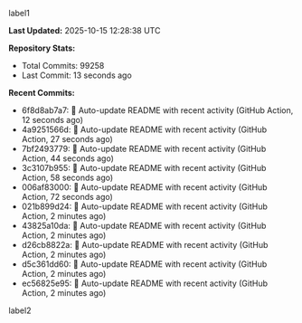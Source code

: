 
label1 
<!-- ACTIVITY_START -->
**Last Updated:** 2025-10-15 12:28:38 UTC

**Repository Stats:**
- Total Commits: 99258
- Last Commit: 13 seconds ago

**Recent Commits:**
- 6f8d8ab7a7: 🤖 Auto-update README with recent activity (GitHub Action, 12 seconds ago)
- 4a9251566d: 🤖 Auto-update README with recent activity (GitHub Action, 27 seconds ago)
- 7bf2493779: 🤖 Auto-update README with recent activity (GitHub Action, 44 seconds ago)
- 3c3107b955: 🤖 Auto-update README with recent activity (GitHub Action, 58 seconds ago)
- 006af83000: 🤖 Auto-update README with recent activity (GitHub Action, 72 seconds ago)
- 021b899d24: 🤖 Auto-update README with recent activity (GitHub Action, 2 minutes ago)
- 43825a10da: 🤖 Auto-update README with recent activity (GitHub Action, 2 minutes ago)
- d26cb8822a: 🤖 Auto-update README with recent activity (GitHub Action, 2 minutes ago)
- d5c361dd60: 🤖 Auto-update README with recent activity (GitHub Action, 2 minutes ago)
- ec56825e95: 🤖 Auto-update README with recent activity (GitHub Action, 2 minutes ago)
<!-- ACTIVITY_END -->

label2
